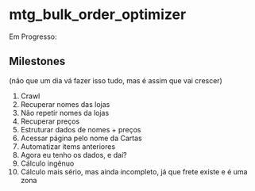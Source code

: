 # mtg_bulk_order_optimizer

Em Progresso:

## Milestones

(não que um dia vá fazer isso tudo, mas é assim que vai crescer)

1.  Crawl
  1.  Recuperar nomes das lojas
  2.  Não repetir nomes da lojas
  3.  Recuperar preços
  4.  Estruturar dados de nomes + preços
  5.  Acessar página pelo nome da Cartas
  6.  Automatizar items anteriores
2.  Agora eu tenho os dados, e daí?
  1.  Cálculo ingênuo
  2.  Cálculo mais sério, mas ainda incompleto, já que frete existe e é uma zona
